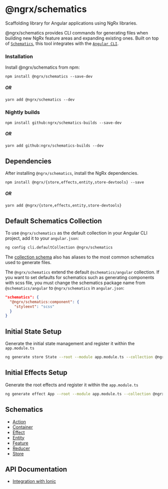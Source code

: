 # @ngrx/schematics

Scaffolding library for Angular applications using NgRx libraries.

@ngrx/schematics provides CLI commands for generating files when building new NgRx feature areas and expanding existing ones. Built on top of [`Schematics`](https://blog.angular.io/schematics-an-introduction-dc1dfbc2a2b2), this tool integrates with the [`Angular CLI`](https://cli.angular.io/).

### Installation

Install @ngrx/schematics from npm:

`npm install @ngrx/schematics --save-dev`

##### OR

`yarn add @ngrx/schematics --dev`

### Nightly builds

`npm install github:ngrx/schematics-builds --save-dev`

##### OR

`yarn add github:ngrx/schematics-builds --dev`

## Dependencies

After installing `@ngrx/schematics`, install the NgRx dependencies.

`npm install @ngrx/{store,effects,entity,store-devtools} --save`

##### OR

`yarn add @ngrx/{store,effects,entity,store-devtools}`

## Default Schematics Collection

To use `@ngrx/schematics` as the default collection in your Angular CLI project,
add it to your `angular.json`:

```sh
ng config cli.defaultCollection @ngrx/schematics
```

The [collection schema](../../modules/schematics/collection.json) also has aliases to the most common schematics used to generate files.

The `@ngrx/schematics` extend the default `@schematics/angular` collection. If you want to set defaults for schematics such as generating components with scss file, you must change the schematics package name from `@schematics/angular` to `@ngrx/schematics` in `angular.json`:

```json
"schematics": {
  "@ngrx/schematics:component": {
    "styleext": "scss"
  }
}
```

## Initial State Setup

Generate the initial state management and register it within the `app.module.ts`

```sh
ng generate store State --root --module app.module.ts --collection @ngrx/schematics
```

## Initial Effects Setup

Generate the root effects and register it within the `app.module.ts`

```sh
ng generate effect App --root --module app.module.ts --collection @ngrx/schematics
```

## Schematics

* [Action](action.md)
* [Container](container.md)
* [Effect](effect.md)
* [Entity](entity.md)
* [Feature](feature.md)
* [Reducer](reducer.md)
* [Store](store.md)

## API Documentation

* [Integration with Ionic](ionic.md)
